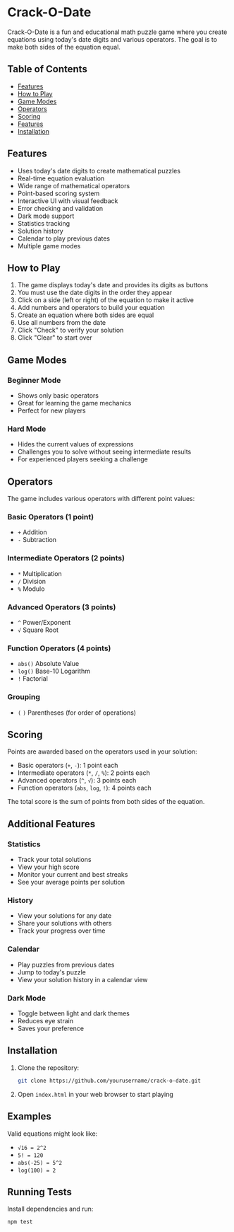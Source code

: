 # Crack-O-Date

Crack-O-Date is a fun and educational math puzzle game where you create equations using today's date digits and various operators. The goal is to make both sides of the equation equal.

## Table of Contents

- [Features](#features)
- [How to Play](#how-to-play)
- [Game Modes](#game-modes)
- [Operators](#operators)
- [Scoring](#scoring)
- [Features](#features)
- [Installation](#installation)

## Features

- Uses today's date digits to create mathematical puzzles
- Real-time equation evaluation
- Wide range of mathematical operators
- Point-based scoring system
- Interactive UI with visual feedback
- Error checking and validation
- Dark mode support
- Statistics tracking
- Solution history
- Calendar to play previous dates
- Multiple game modes

## How to Play

1. The game displays today's date and provides its digits as buttons
2. You must use the date digits in the order they appear
3. Click on a side (left or right) of the equation to make it active
4. Add numbers and operators to build your equation
5. Create an equation where both sides are equal
6. Use all numbers from the date
7. Click "Check" to verify your solution
8. Click "Clear" to start over

## Game Modes

### Beginner Mode
- Shows only basic operators
- Great for learning the game mechanics
- Perfect for new players

### Hard Mode
- Hides the current values of expressions
- Challenges you to solve without seeing intermediate results
- For experienced players seeking a challenge

## Operators

The game includes various operators with different point values:

### Basic Operators (1 point)
- `+` Addition
- `-` Subtraction

### Intermediate Operators (2 points)
- `*` Multiplication
- `/` Division
- `%` Modulo

### Advanced Operators (3 points)
- `^` Power/Exponent
- `√` Square Root

### Function Operators (4 points)
- `abs()` Absolute Value
- `log()` Base-10 Logarithm
- `!` Factorial

### Grouping
- `(` `)` Parentheses (for order of operations)

## Scoring

Points are awarded based on the operators used in your solution:
- Basic operators (`+`, `-`): 1 point each
- Intermediate operators (`*`, `/`, `%`): 2 points each
- Advanced operators (`^`, `√`): 3 points each
- Function operators (`abs`, `log`, `!`): 4 points each

The total score is the sum of points from both sides of the equation.

## Additional Features

### Statistics
- Track your total solutions
- View your high score
- Monitor your current and best streaks
- See your average points per solution

### History
- View your solutions for any date
- Share your solutions with others
- Track your progress over time

### Calendar
- Play puzzles from previous dates
- Jump to today's puzzle
- View your solution history in a calendar view

### Dark Mode
- Toggle between light and dark themes
- Reduces eye strain
- Saves your preference

## Installation

1. Clone the repository:
    ```sh
    git clone https://github.com/yourusername/crack-o-date.git
    ```
2. Open `index.html` in your web browser to start playing

## Examples

Valid equations might look like:
- `√16 = 2^2`
- `5! = 120`
- `abs(-25) = 5^2`
- `log(100) = 2`

## Running Tests

Install dependencies and run:

```sh
npm test
```
